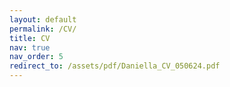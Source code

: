 ```yaml
---
layout: default
permalink: /CV/
title: CV
nav: true
nav_order: 5
redirect_to: /assets/pdf/Daniella_CV_050624.pdf
---
```

